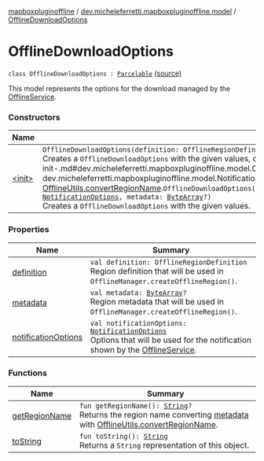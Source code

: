 [mapboxpluginoffline](../../index.md) / [dev.micheleferretti.mapboxpluginoffline.model](../index.md) / [OfflineDownloadOptions](./index.md)

# OfflineDownloadOptions

`class OfflineDownloadOptions : `[`Parcelable`](https://developer.android.com/reference/android/os/Parcelable.html) [(source)](https://github.com/xit0c/mapbox-plugin-offline/tree/master/mapboxpluginoffline/src/main/java/dev/micheleferretti/mapboxpluginoffline/model/OfflineDownloadOptions.kt#L20)

This model represents the options for the download managed by
the [OfflineService](../../dev.micheleferretti.mapboxpluginoffline/-offline-service/index.md).

### Constructors

| Name | Summary |
|---|---|
| [&lt;init&gt;](-init-.md) | `OfflineDownloadOptions(definition: OfflineRegionDefinition, notificationOptions: `[`NotificationOptions`](../-notification-options/index.md)`, regionName: `[`String`](https://kotlinlang.org/api/latest/jvm/stdlib/kotlin/-string/index.html)`)`<br>Creates a `OfflineDownloadOptions` with the given values, converting [regionName](-init-.md#dev.micheleferretti.mapboxpluginoffline.model.OfflineDownloadOptions$<init>(com.mapbox.mapboxsdk.offline.OfflineRegionDefinition, dev.micheleferretti.mapboxpluginoffline.model.NotificationOptions, kotlin.String)/regionName) to a `ByteArray` with [OfflineUtils.convertRegionName](../../dev.micheleferretti.mapboxpluginoffline.utils/-offline-utils/convert-region-name.md).`OfflineDownloadOptions(definition: OfflineRegionDefinition, notificationOptions: `[`NotificationOptions`](../-notification-options/index.md)`, metadata: `[`ByteArray`](https://kotlinlang.org/api/latest/jvm/stdlib/kotlin/-byte-array/index.html)`?)`<br>Creates a `OfflineDownloadOptions` with the given values. |

### Properties

| Name | Summary |
|---|---|
| [definition](definition.md) | `val definition: OfflineRegionDefinition`<br>Region definition that will be used in `OfflineManager.createOfflineRegion()`. |
| [metadata](metadata.md) | `val metadata: `[`ByteArray`](https://kotlinlang.org/api/latest/jvm/stdlib/kotlin/-byte-array/index.html)`?`<br>Region metadata that will be used in `OfflineManager.createOfflineRegion()`. |
| [notificationOptions](notification-options.md) | `val notificationOptions: `[`NotificationOptions`](../-notification-options/index.md)<br>Options that will be used for the notification shown by the [OfflineService](../../dev.micheleferretti.mapboxpluginoffline/-offline-service/index.md). |

### Functions

| Name | Summary |
|---|---|
| [getRegionName](get-region-name.md) | `fun getRegionName(): `[`String`](https://kotlinlang.org/api/latest/jvm/stdlib/kotlin/-string/index.html)`?`<br>Returns the region name converting [metadata](metadata.md) with [OfflineUtils.convertRegionName](../../dev.micheleferretti.mapboxpluginoffline.utils/-offline-utils/convert-region-name.md). |
| [toString](to-string.md) | `fun toString(): `[`String`](https://kotlinlang.org/api/latest/jvm/stdlib/kotlin/-string/index.html)<br>Returns a `String` representation of this object. |
